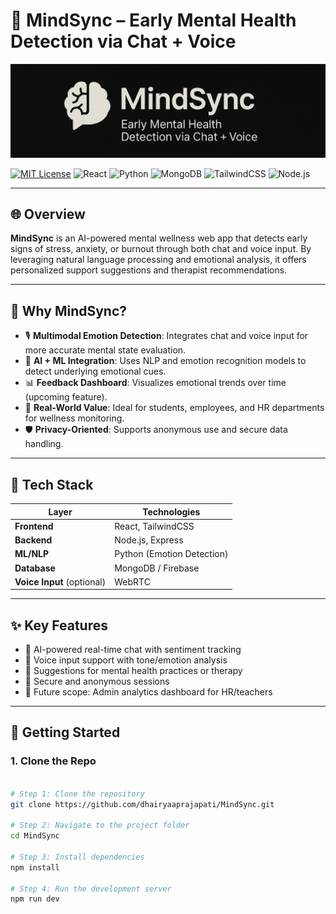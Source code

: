 # 🧠 MindSync – Early Mental Health Detection via Chat + Voice

![MindSync Banner](./assets/mindsync-banner-dark.png)

[![MIT License](https://img.shields.io/badge/license-MIT-green.svg)](LICENSE)
![React](https://img.shields.io/badge/frontend-React-blue)
![Python](https://img.shields.io/badge/NLP-Python-yellow)
![MongoDB](https://img.shields.io/badge/database-MongoDB-green)
![TailwindCSS](https://img.shields.io/badge/styling-TailwindCSS-38bdf8)
![Node.js](https://img.shields.io/badge/backend-Node.js-339933)

---

## 🌐 Overview

**MindSync** is an AI-powered mental wellness web app that detects early signs of stress, anxiety, or burnout through both chat and voice input. By leveraging natural language processing and emotional analysis, it offers personalized support suggestions and therapist recommendations.

---

## 🎯 Why MindSync?

- 🎙️ **Multimodal Emotion Detection**: Integrates chat and voice input for more accurate mental state evaluation.
- 🧠 **AI + ML Integration**: Uses NLP and emotion recognition models to detect underlying emotional cues.
- 📊 **Feedback Dashboard**: Visualizes emotional trends over time (upcoming feature).
- 🤝 **Real-World Value**: Ideal for students, employees, and HR departments for wellness monitoring.
- 🛡️ **Privacy-Oriented**: Supports anonymous use and secure data handling.

---

## 🔧 Tech Stack

| Layer         | Technologies                   |
|---------------|--------------------------------|
| **Frontend**  | React, TailwindCSS             |
| **Backend**   | Node.js, Express               |
| **ML/NLP**    | Python (Emotion Detection)     |
| **Database**  | MongoDB / Firebase             |
| **Voice Input** (optional) | WebRTC             |

---

## ✨ Key Features

- 🔹 AI-powered real-time chat with sentiment tracking  
- 🔹 Voice input support with tone/emotion analysis  
- 🔹 Suggestions for mental health practices or therapy  
- 🔹 Secure and anonymous sessions  
- 🔹 Future scope: Admin analytics dashboard for HR/teachers

---

## 🚀 Getting Started

### 1. Clone the Repo

```bash

# Step 1: Clone the repository
git clone https://github.com/dhairyaaprajapati/MindSync.git

# Step 2: Navigate to the project folder
cd MindSync

# Step 3: Install dependencies
npm install

# Step 4: Run the development server
npm run dev

